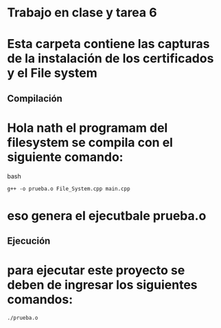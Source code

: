 # Trabajo en clase y tarea 6

# Esta carpeta contiene las capturas de la instalación de los certificados y el File system


## Compilación
# Hola nath el programam del filesystem se compila con el siguiente comando:
bash
```
g++ -o prueba.o File_System.cpp main.cpp
```
# eso genera el ejecutbale prueba.o

## Ejecución
# para ejecutar este proyecto se deben de ingresar los siguientes comandos:

```
./prueba.o
```